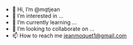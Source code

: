 - 👋 Hi, I’m @mqtjean
- 👀 I’m interested in ...
- 🌱 I’m currently learning ...
- 💞️ I’m looking to collaborate on ...
- 📫 How to reach me jeanmoquet1@gmail.com

<!---
mqtjean/mqtjean is a ✨ special ✨ repository because its `README.md` (this file) appears on your GitHub profile.
You can click the Preview link to take a look at your changes.
--->
